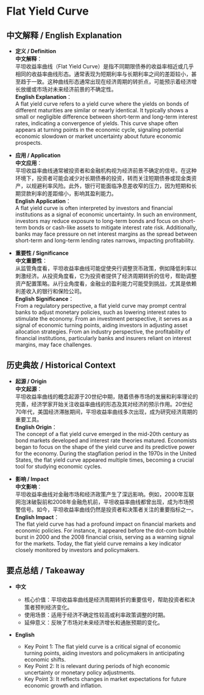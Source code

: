 # Flat Yield Curve

## 中文解释 / English Explanation

* **定义 / Definition**  
  **中文解释**：  
  平坦收益率曲线（Flat Yield Curve）是指不同期限债券的收益率相近或几乎相同的收益率曲线形态。通常表现为短期利率与长期利率之间的差距较小，甚至趋于一致。这种曲线形态通常出现在经济周期的转折点，可能预示着经济增长放缓或市场对未来经济前景的不确定性。  
  **English Explanation**：  
  A flat yield curve refers to a yield curve where the yields on bonds of different maturities are similar or nearly identical. It typically shows a small or negligible difference between short-term and long-term interest rates, indicating a convergence of yields. This curve shape often appears at turning points in the economic cycle, signaling potential economic slowdown or market uncertainty about future economic prospects.

* **应用 / Application**  
  **中文应用**：  
  平坦收益率曲线通常被投资者和金融机构视为经济前景不确定的信号。在这种环境下，投资者可能会减少对长期债券的投资，转而关注短期债券或现金类资产，以规避利率风险。此外，银行可能面临净息差收窄的压力，因为短期和长期贷款利率的差距缩小，影响其盈利能力。  
  **English Application**：  
  A flat yield curve is often interpreted by investors and financial institutions as a signal of economic uncertainty. In such an environment, investors may reduce exposure to long-term bonds and focus on short-term bonds or cash-like assets to mitigate interest rate risk. Additionally, banks may face pressure on net interest margins as the spread between short-term and long-term lending rates narrows, impacting profitability.

* **重要性 / Significance**  
  **中文重要性**：  
  从监管角度看，平坦收益率曲线可能促使央行调整货币政策，例如降低利率以刺激经济。从投资角度看，它为投资者提供了经济周期转折的信号，帮助调整资产配置策略。从行业角度看，金融业的盈利能力可能受到挑战，尤其是依赖利差收入的银行和保险公司。  
  **English Significance**：  
  From a regulatory perspective, a flat yield curve may prompt central banks to adjust monetary policies, such as lowering interest rates to stimulate the economy. From an investment perspective, it serves as a signal of economic turning points, aiding investors in adjusting asset allocation strategies. From an industry perspective, the profitability of financial institutions, particularly banks and insurers reliant on interest margins, may face challenges.

## 历史典故 / Historical Context

* **起源 / Origin**  
  **中文起源**：  
  平坦收益率曲线的概念起源于20世纪中期，随着债券市场的发展和利率理论的完善，经济学家开始关注收益率曲线的形态及其对经济的预示作用。20世纪70年代，美国经济滞胀期间，平坦收益率曲线多次出现，成为研究经济周期的重要工具。  
  **English Origin**：  
  The concept of a flat yield curve emerged in the mid-20th century as bond markets developed and interest rate theories matured. Economists began to focus on the shape of the yield curve and its predictive power for the economy. During the stagflation period in the 1970s in the United States, the flat yield curve appeared multiple times, becoming a crucial tool for studying economic cycles.

* **影响 / Impact**  
  **中文影响**：  
  平坦收益率曲线对金融市场和经济政策产生了深远影响。例如，2000年互联网泡沫破裂前和2008年金融危机前，平坦收益率曲线都曾出现，成为市场预警信号。如今，平坦收益率曲线仍然是投资者和决策者关注的重要指标之一。  
  **English Impact**：  
  The flat yield curve has had a profound impact on financial markets and economic policies. For instance, it appeared before the dot-com bubble burst in 2000 and the 2008 financial crisis, serving as a warning signal for the markets. Today, the flat yield curve remains a key indicator closely monitored by investors and policymakers.

## 要点总结 / Takeaway

* **中文**  
  - 核心价值：平坦收益率曲线是经济周期转折的重要信号，帮助投资者和决策者预判经济变化。  
  - 使用场景：适用于经济不确定性较高或利率政策调整的时期。  
  - 延伸意义：反映了市场对未来经济增长和通胀预期的变化。  

* **English**  
  - Key Point 1: The flat yield curve is a critical signal of economic turning points, aiding investors and policymakers in anticipating economic shifts.  
  - Key Point 2: It is relevant during periods of high economic uncertainty or monetary policy adjustments.  
  - Key Point 3: It reflects changes in market expectations for future economic growth and inflation.